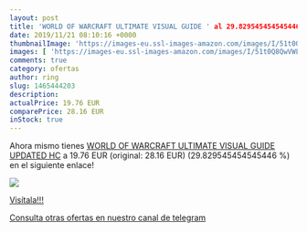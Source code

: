 ```yaml
---
layout: post
title: 'WORLD OF WARCRAFT ULTIMATE VISUAL GUIDE ' al 29.829545454545446 % de descuento
date: 2019/11/21 08:10:16 +0000
thumbnailImage: 'https://images-eu.ssl-images-amazon.com/images/I/51t0Q8QwVWL._SL200_.jpg'
images: [ 'https://images-eu.ssl-images-amazon.com/images/I/51t0Q8QwVWL._SL200_.jpg' ]
comments: true
category: ofertas
author: ring
slug: 1465444203
description:
actualPrice: 19.76 EUR
comparePrice: 28.16 EUR
inStock: true
---
```


Ahora mismo tienes [WORLD OF WARCRAFT ULTIMATE VISUAL GUIDE UPDATED HC](https://www.amazon.com/dp/1465444203/?tag=redken08-20) a 19.76 EUR (original: 28.16 EUR) (29.829545454545446 %) en el siguiente enlace!

[![](https://images-eu.ssl-images-amazon.com/images/I/51t0Q8QwVWL._SL200_.jpg)](https://www.amazon.com/dp/1465444203/?tag=redken08-20)

[Visítala!!!](https://www.amazon.com/dp/1465444203/?tag=redken08-20)

[Consulta otras ofertas en nuestro canal de telegram](https://t.me/s/ofertas25)
